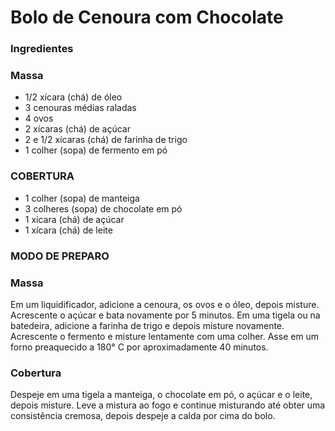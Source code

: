 # Bolo de Cenoura com Chocolate

### Ingredientes

### Massa
-   1/2 xícara (chá) de óleo
-   3 cenouras médias raladas
-   4 ovos
-   2 xícaras (chá) de açúcar
-   2 e 1/2 xícaras (chá) de farinha de trigo
-   1 colher (sopa) de fermento em pó

### COBERTURA
-   1 colher (sopa) de manteiga
-   3 colheres (sopa) de chocolate em pó
-   1 xícara (chá) de açúcar
-   1 xícara (chá) de leite
 
### MODO DE PREPARO

### Massa
Em um liquidificador, adicione a cenoura, os ovos e o óleo, depois misture.
Acrescente o açúcar e bata novamente por 5 minutos.
Em uma tigela ou na batedeira, adicione a farinha de trigo e depois misture novamente.
Acrescente o fermento e misture lentamente com uma colher.
Asse em um forno preaquecido a 180° C por aproximadamente 40 minutos.

### Cobertura
Despeje em uma tigela a manteiga, o chocolate em pó, o açúcar e o leite, depois misture.
Leve a mistura ao fogo e continue misturando até obter uma consistência cremosa, depois despeje a calda por cima do bolo.